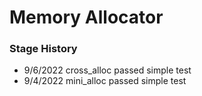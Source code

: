 # Memory Allocator

### Stage History
- 9/6/2022 cross_alloc passed simple test
- 9/4/2022 mini_alloc passed simple test